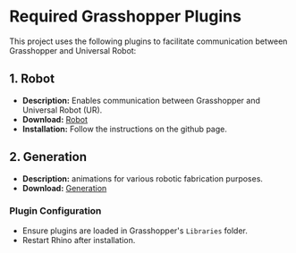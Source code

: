 # Required Grasshopper Plugins

This project uses the following plugins to facilitate communication between Grasshopper and Universal Robot:

## 1. Robot
- **Description:** Enables communication between Grasshopper and Universal Robot (UR).
- **Download:** [Robot](https://www.food4rhino.com/en/app/firefly)
- **Installation:** Follow the instructions on the github page.

## 2. Generation
- **Description:** animations for various robotic fabrication purposes.
- **Download:** [Generation](https://www.food4rhino.com/en/app/generation)

### Plugin Configuration
- Ensure plugins are loaded in Grasshopper's `Libraries` folder.
- Restart Rhino after installation.

